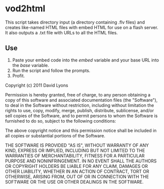 ﻿vod2html
=======

This script takes directory input (a directory containing .flv files) and 
creates like-named HTML files with embed HTML for use on a flash server. It 
also outputs a .txt file with URLs to all the HTML files.

Use
---

1. Paste your embed code into the *embed* variable and your base URL into the
*base* variable.
2. Run the script and follow the prompts.
3. Profit.


Copyright (c) 2011 David Lyons

Permission is hereby granted, free of charge, to any person obtaining a copy of this software and associated documentation files (the "Software"), 
to deal in the Software without restriction, including without limitation the rights to use, copy, modify, merge, publish, distribute, sublicense, 
and/or sell copies of the Software, and to permit persons to whom the Software is furnished to do so, subject to the following conditions:

The above copyright notice and this permission notice shall be included in all copies or substantial portions of the Software.

THE SOFTWARE IS PROVIDED "AS IS", WITHOUT WARRANTY OF ANY KIND, EXPRESS OR IMPLIED, INCLUDING BUT NOT LIMITED TO THE WARRANTIES OF MERCHANTABILITY, 
FITNESS FOR A PARTICULAR PURPOSE AND NONINFRINGEMENT. IN NO EVENT SHALL THE AUTHORS OR COPYRIGHT HOLDERS BE LIABLE FOR ANY CLAIM, DAMAGES OR OTHER 
LIABILITY, WHETHER IN AN ACTION OF CONTRACT, TORT OR OTHERWISE, ARISING FROM, OUT OF OR IN CONNECTION WITH THE SOFTWARE OR THE USE OR OTHER DEALINGS 
IN THE SOFTWARE.